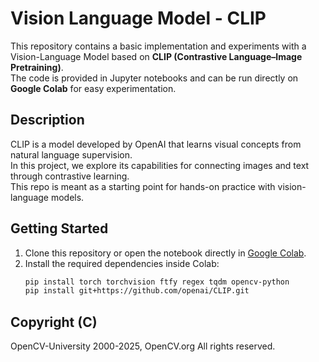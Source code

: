 # Vision Language Model - CLIP

This repository contains a basic implementation and experiments with a Vision-Language Model based on **CLIP (Contrastive Language–Image Pretraining)**.  
The code is provided in Jupyter notebooks and can be run directly on **Google Colab** for easy experimentation.

## Description

CLIP is a model developed by OpenAI that learns visual concepts from natural language supervision.  
In this project, we explore its capabilities for connecting images and text through contrastive learning.  
This repo is meant as a starting point for hands-on practice with vision-language models.

## Getting Started

1. Clone this repository or open the notebook directly in [Google Colab](https://colab.research.google.com/).
2. Install the required dependencies inside Colab:
   ```bash
   pip install torch torchvision ftfy regex tqdm opencv-python
   pip install git+https://github.com/openai/CLIP.git

## Copyright (C) 
OpenCV-University
2000-2025, OpenCV.org
All rights reserved.
